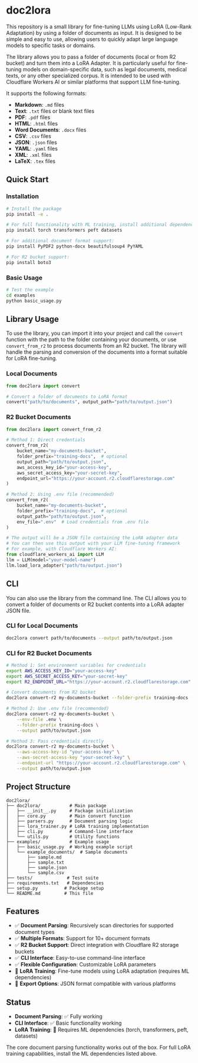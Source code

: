 # doc2lora

This repository is a small library for fine-tuning LLMs using LoRA (Low-Rank Adaptation) by using a folder of documents as input. It is designed to be simple and easy to use, allowing users to quickly adapt large language models to specific tasks or domains.

The library allows you to pass a folder of documents (local or from R2 bucket) and turn them into a LoRA Adapter. It is particularly useful for fine-tuning models on domain-specific data, such as legal documents, medical texts, or any other specialized corpus. It is intended to be used with Cloudflare Workers AI or similar platforms that support LLM fine-tuning.

It supports the following formats:

- **Markdown**: `.md` files
- **Text**: `.txt` files or blank text files
- **PDF**: `.pdf` files
- **HTML**: `.html` files
- **Word Documents**: `.docx` files
- **CSV**: `.csv` files
- **JSON**: `.json` files
- **YAML**: `.yaml` files
- **XML**: `.xml` files
- **LaTeX**: `.tex` files

## Quick Start

### Installation

```bash
# Install the package
pip install -e .

# For full functionality with ML training, install additional dependencies:
pip install torch transformers peft datasets

# For additional document format support:
pip install PyPDF2 python-docx beautifulsoup4 PyYAML

# For R2 bucket support:
pip install boto3
```

### Basic Usage

```bash
# Test the example
cd examples
python basic_usage.py
```

## Library Usage

To use the library, you can import it into your project and call the `convert` function with the path to the folder containing your documents, or use `convert_from_r2` to process documents from an R2 bucket. The library will handle the parsing and conversion of the documents into a format suitable for LoRA fine-tuning.

### Local Documents

```py
from doc2lora import convert

# Convert a folder of documents to LoRA format
convert("path/to/documents", output_path="path/to/output.json")
```

### R2 Bucket Documents

```py
from doc2lora import convert_from_r2

# Method 1: Direct credentials
convert_from_r2(
    bucket_name="my-documents-bucket",
    folder_prefix="training-docs",  # optional
    output_path="path/to/output.json",
    aws_access_key_id="your-access-key",
    aws_secret_access_key="your-secret-key",
    endpoint_url="https://your-account.r2.cloudflarestorage.com"
)

# Method 2: Using .env file (recommended)
convert_from_r2(
    bucket_name="my-documents-bucket",
    folder_prefix="training-docs",  # optional
    output_path="path/to/output.json",
    env_file=".env"  # Load credentials from .env file
)

# The output will be a JSON file containing the LoRA adapter data
# You can then use this output with your LLM fine-tuning framework
# For example, with Cloudflare Workers AI:
from cloudflare_workers_ai import LLM
llm = LLM(model="your-model-name")
llm.load_lora_adapter("path/to/output.json")
```

## CLI

You can also use the library from the command line. The CLI allows you to convert a folder of documents or R2 bucket contents into a LoRA adapter JSON file.

### CLI for Local Documents

```bash
doc2lora convert path/to/documents --output path/to/output.json
```

### CLI for R2 Bucket Documents

```bash
# Method 1: Set environment variables for credentials
export AWS_ACCESS_KEY_ID="your-access-key"
export AWS_SECRET_ACCESS_KEY="your-secret-key"
export R2_ENDPOINT_URL="https://your-account.r2.cloudflarestorage.com"

# Convert documents from R2 bucket
doc2lora convert-r2 my-documents-bucket --folder-prefix training-docs --output path/to/output.json

# Method 2: Use .env file (recommended)
doc2lora convert-r2 my-documents-bucket \
    --env-file .env \
    --folder-prefix training-docs \
    --output path/to/output.json

# Method 3: Pass credentials directly
doc2lora convert-r2 my-documents-bucket \
    --aws-access-key-id "your-access-key" \
    --aws-secret-access-key "your-secret-key" \
    --endpoint-url "https://your-account.r2.cloudflarestorage.com" \
    --output path/to/output.json
```

## Project Structure

```text
doc2lora/
├── doc2lora/           # Main package
│   ├── __init__.py     # Package initialization
│   ├── core.py         # Main convert function
│   ├── parsers.py      # Document parsing logic
│   ├── lora_trainer.py # LoRA training implementation
│   ├── cli.py          # Command-line interface
│   └── utils.py        # Utility functions
├── examples/           # Example usage
│   ├── basic_usage.py  # Working example script
│   └── example_documents/  # Sample documents
│       ├── sample.md
│       ├── sample.txt
│       ├── sample.json
│       └── sample.csv
├── tests/             # Test suite
├── requirements.txt   # Dependencies
├── setup.py          # Package setup
└── README.md         # This file
```

## Features

- ✅ **Document Parsing**: Recursively scan directories for supported document types
- ✅ **Multiple Formats**: Support for 10+ document formats
- ✅ **R2 Bucket Support**: Direct integration with Cloudflare R2 storage buckets
- ✅ **CLI Interface**: Easy-to-use command-line interface
- ✅ **Flexible Configuration**: Customizable LoRA parameters
- 🔄 **LoRA Training**: Fine-tune models using LoRA adaptation (requires ML dependencies)
- 🔄 **Export Options**: JSON format compatible with various platforms

## Status

- **Document Parsing**: ✅ Fully working
- **CLI Interface**: ✅ Basic functionality working
- **LoRA Training**: 🔄 Requires ML dependencies (torch, transformers, peft, datasets)

The core document parsing functionality works out of the box. For full LoRA training capabilities, install the ML dependencies listed above.

